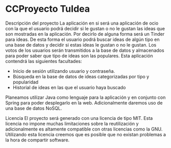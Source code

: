 # CCProyecto TuIdea

Descripción del proyecto
La aplicación en si será una aplicación de ocio con la que el usuario podrá decidir si le gustan o no le gustan las ideas que son mostradas en la aplicación. Por decirlo de alguna forma será un Tinder para ideas. De esta forma el usuario podrá buscar ideas de algún tipo en una base de datos y decidir si estas ideas le gustan o no le gustan. Los votos de los usuarios serán transmitidos a la base de datos y almacenados para poder saber que tipo de ideas son las populares.
Esta aplicación contendrá las siguientes facultades:
 * Inicio de sesión utilizando usuario y contraseña.
 * Búsqueda en la base de datos de ideas categorizadas por tipo y popularidad
 * Historial de ideas en las que el usuario haya buscado
 
Planeamos utilizar Java como lenguaje para la aplicación y en conjunto con Spring para poder desplegarlo en la web. Adicionalmente daremos uso de una base de datos NoSQL.

Licencia
El proyecto será generado con una licencia de tipo MIT. Esta licencia no impone muchas limitaciones sobre la reutilización y adicionalmente es altamente compatible con otras licencias como la GNU. Utilizando esta licencia creemos que es posible que no existan problemas a la hora de compartir software.
